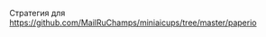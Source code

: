 Стратегия для https://github.com/MailRuChamps/miniaicups/tree/master/paperio
      
    
    
     


